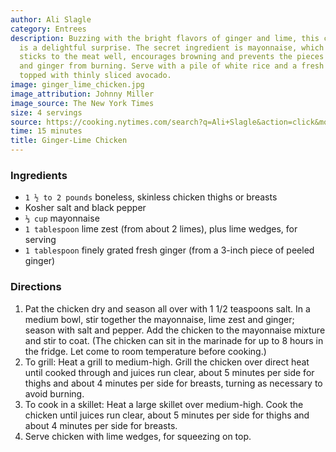 ```yaml
---
author: Ali Slagle
category: Entrees
description: Buzzing with the bright flavors of ginger and lime, this chicken dish
  is a delightful surprise. The secret ingredient is mayonnaise, which carries flavor,
  sticks to the meat well, encourages browning and prevents the pieces of lime zest
  and ginger from burning. Serve with a pile of white rice and a fresh green salad
  topped with thinly sliced avocado.
image: ginger_lime_chicken.jpg
image_attribution: Johnny Miller
image_source: The New York Times
size: 4 servings
source: https://cooking.nytimes.com/search?q=Ali+Slagle&action=click&module=byline&region=recipe%20page
time: 15 minutes
title: Ginger-Lime Chicken
---
```

### Ingredients

* `1 ½ to 2 pounds` boneless, skinless chicken thighs or breasts 
* Kosher salt and black pepper 
* `⅓ cup` mayonnaise 
* `1 tablespoon` lime zest (from about 2 limes), plus lime wedges, for serving 
* `1 tablespoon` finely grated fresh ginger (from a 3-inch piece of peeled ginger) 

### Directions

1. Pat the chicken dry and season all over with 1 1/2 teaspoons salt. In a medium bowl, stir together the mayonnaise, lime zest and ginger; season with salt and pepper. Add the chicken to the mayonnaise mixture and stir to coat. (The chicken can sit in the marinade for up to 8 hours in the fridge. Let come to room temperature before cooking.)
2. To grill: Heat a grill to medium-high. Grill the chicken over direct heat until cooked through and juices run clear, about 5 minutes per side for thighs and about 4 minutes per side for breasts, turning as necessary to avoid burning.
3. To cook in a skillet: Heat a large skillet over medium-high. Cook the chicken until juices run clear, about 5 minutes per side for thighs and about 4 minutes per side for breasts.
4. Serve chicken with lime wedges, for squeezing on top.